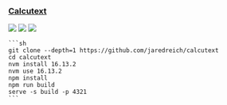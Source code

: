 ### [Calcutext](https://github.com/jaredreich/calcutext)

![](https://img.shields.io/github/license/jaredreich/calcutext)
[![](https://img.shields.io/github/last-commit/scillidan/calcutext/master?label=last%20commit%20(fork))](https://github.com/scillidan/calcutext)
![](https://img.shields.io/badge/Vercel-black?style=flat&logo=Vercel&logoColor=white)

````{tab} From source
```sh
git clone --depth=1 https://github.com/jaredreich/calcutext
cd calcutext
nvm install 16.13.2
nvm use 16.13.2
npm install
npm run build
serve -s build -p 4321
```
````
